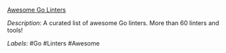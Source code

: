 [Awesome Go Linters](https://github.com/golangci/awesome-go-linters)

*Description*: A curated list of awesome Go linters. More than 60 linters and tools!

*Labels*: #Go #Linters #Awesome
